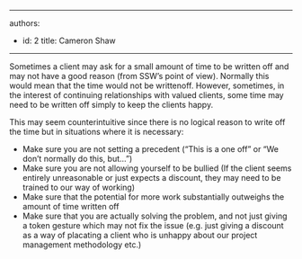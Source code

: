 

---
authors:
  - id: 2
    title: Cameron Shaw
---




<span class='intro'> ​Sometimes a client may ask for a small amount of time to be written off and may not have a good reason (from SSW’s point of view). Normally this would mean that the time would not be written​ off. However, sometimes, in the interest of continuing relationships with valued clients, some time may need to be written off simply to keep the clients happy.
<br> </span>

This may seem counterintuitive since there is no logical reason to write off the time but in situations where it is necessary&#58;<br> 
<ul><li>Make sure you are not setting a precedent (“This is a one off” or “We don’t normally do this, but...”) </li><li>Make sure you are not allowing yourself to be bullied (If the client seems entirely unreasonable or just expects a discount, they may need to be trained to our way of working) </li><li>Make sure that the potential for more work substantially outweighs the amount of time written off</li><li>Make sure that you are actually solving the problem, and not just giving a token gesture which may not fix the issue (e.g. just giving a discount as a way of placating a client who is unhappy about our project management methodology etc.) </li></ul>


